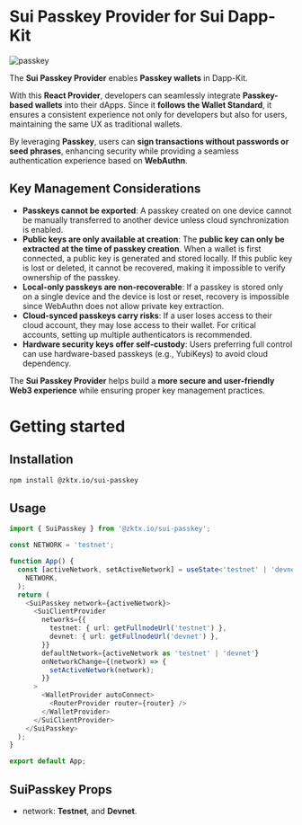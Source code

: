 # Sui Passkey Provider for Sui Dapp-Kit

![passkey](https://docs.zktx.io/images/sui-passkey.png)

The **Sui Passkey Provider** enables **Passkey wallets** in Dapp-Kit.

With this **React Provider**, developers can seamlessly integrate **Passkey-based wallets** into their dApps. Since it **follows the Wallet Standard**, it ensures a consistent experience not only for developers but also for users, maintaining the same UX as traditional wallets.

By leveraging **Passkey**, users can **sign transactions without passwords or seed phrases**, enhancing security while providing a seamless authentication experience based on **WebAuthn**.

## Key Management Considerations
+ **Passkeys cannot be exported**: A passkey created on one device cannot be manually transferred to another device unless cloud synchronization is enabled.
+ **Public keys are only available at creation**: The **public key can only be extracted at the time of passkey creation**. When a wallet is first connected, a public key is generated and stored locally. If this public key is lost or deleted, it cannot be recovered, making it impossible to verify ownership of the passkey.
+ **Local-only passkeys are non-recoverable**: If a passkey is stored only on a single device and the device is lost or reset, recovery is impossible since WebAuthn does not allow private key extraction.
+ **Cloud-synced passkeys carry risks**: If a user loses access to their cloud account, they may lose access to their wallet. For critical accounts, setting up multiple authenticators is recommended.
+ **Hardware security keys offer self-custody**: Users preferring full control can use hardware-based passkeys (e.g., YubiKeys) to avoid cloud dependency.

The **Sui Passkey Provider** helps build a **more secure and user-friendly Web3 experience** while ensuring proper key management practices.

# Getting started

## Installation

```bash
npm install @zktx.io/sui-passkey
```

## Usage
```typescript
import { SuiPasskey } from '@zktx.io/sui-passkey';

const NETWORK = 'testnet';

function App() {
  const [activeNetwork, setActiveNetwork] = useState<'testnet' | 'devnet'>(
    NETWORK,
  );
  return (
    <SuiPasskey network={activeNetwork}>
      <SuiClientProvider
        networks={{
          testnet: { url: getFullnodeUrl('testnet') },
          devnet: { url: getFullnodeUrl('devnet') },
        }}
        defaultNetwork={activeNetwork as 'testnet' | 'devnet'}
        onNetworkChange={(network) => {
          setActiveNetwork(network);
        }}
      >
        <WalletProvider autoConnect>
          <RouterProvider router={router} />
        </WalletProvider>
      </SuiClientProvider>
    </SuiPasskey>
  );
}

export default App;
```

## SuiPasskey Props

* network: **Testnet**, and **Devnet**.